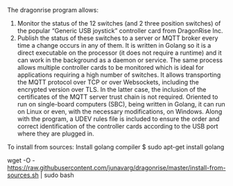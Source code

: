 The dragonrise program allows:
1) Monitor the status of the 12 switches (and 2 three position switches) of the popular “Generic USB joystick” controller card from DragonRise Inc.
2) Publish the status of these switches to a server or MQTT broker every time a change occurs in any of them.
It is written in Golang so it is a direct executable on the processor (it does not require a runtime) and it can work in the background as a daemon or service. 
The same process allows multiple controller cards to be monitored which is ideal for applications requiring a high number of switches.
It allows transporting the MQTT protocol over TCP or over Websockets, including the encrypted version over TLS. In the latter case, the inclusion of the certificates of the MQTT server trust chain is not required.
Oriented to run on single-board computers (SBC), being written in Golang, it can run on Linux or even, with the necessary modifications, on Windows.
Along with the program, a UDEV rules file is included to ensure the order and correct identification of the controller cards according to the USB port where they are plugged in.




To install from sources: 
Install golang compiler
$ sudo apt-get install golang

wget -O - https://raw.githubusercontent.com/junavarg/dragonrise/master/install-from-sources.sh | sudo bash

